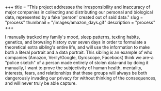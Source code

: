 +++
title = "This project addresses the irresponsibility and inaccuracy of major companies in collecting and distributing our personal and biological data, represented by a fake 'person' created out of said data."
slug = "process"
thumbnail = "/images/amazon_days.gif"
description = "process"
+++


I manually tracked my family's mood, sleep patterns, texting habits, genetics, and browsing history over seven days in order to formulate a theoretical extra sibling's entire life, and will use the information to make both a literal portrait and a data portrait. This sibling is an example of who companies (Amazon, Verily/Google, Gyroscope, Facebook) think we are–a "police sketch" of a person made entirely of stolen data–and by doing it manually, I want to prove the subjectivity of human health, mentality, interests, fears, and relationships that these groups will always be both dangerously invading our privacy for without thinking of the consequences, and will never truly be able capture.





